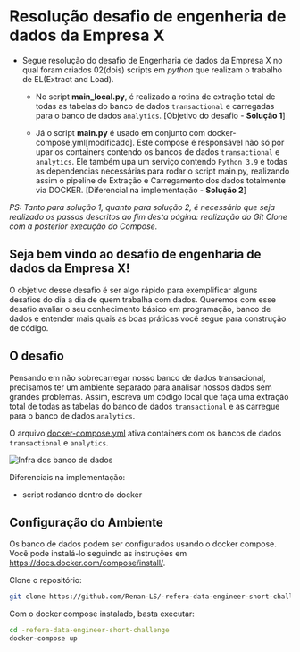 # Resolução desafio de engenheria de dados da Empresa X #
- Segue resolução do desafio de Engenharia de dados da Empresa X no qual foram criados 02(dois) scripts em *python* que realizam o trabalho de EL(Extract and Load).
  - No script **main_local.py**, é realizado a rotina de extração total de todas as tabelas do banco de dados `transactional` e carregadas para o banco de dados `analytics`. [Objetivo do desafio - **Solução 1**]
  
  - Já o script **main.py** é usado em conjunto com docker-compose.yml[modificado]. Este compose é responsável não só por upar os containers contendo os bancos de dados `transactional` e `analytics`. Ele também upa um serviço contendo `Python 3.9` e todas as dependencias necessárias para rodar o script main.py, realizando assim o pipeline de Extração e Carregamento dos dados totalmente via DOCKER. [Diferencial na implementação - **Solução 2**]

*PS: Tanto para solução 1, quanto para solução 2, é necessário que seja realizado os passos descritos ao fim desta página: realização do Git Clone com a posterior execução do Compose.*




## Seja bem vindo ao desafio de engenharia de dados da Empresa X!


O objetivo desse desafio é ser algo rápido para exemplificar alguns desafios do dia a dia de quem trabalha com dados. Queremos com esse desafio avaliar o seu conhecimento básico em programação, banco de dados e entender mais quais as boas práticas você segue para construção de código.


## O desafio

Pensando em não sobrecarregar nosso banco de dados transacional, precisamos ter um ambiente separado para analisar nossos dados sem grandes problemas. Assim, escreva um código local que faça uma extração total de todas as tabelas do banco de dados `transactional` e as carregue para o banco de dados `analytics`.

O arquivo [docker-compose.yml](docker-compose.yml) ativa containers com os bancos de dados `transactional` e `analytics`.

![Infra dos banco de dados](fluxo.png)

Diferenciais na implementação:
- script rodando dentro do docker

## Configuração do Ambiente

Os banco de dados podem ser configurados usando o docker compose. Você pode instalá-lo seguindo as instruções em https://docs.docker.com/compose/install/.

Clone o repositório:


```bash
git clone https://github.com/Renan-LS/-refera-data-engineer-short-challenge
```

Com o docker compose instalado, basta executar:

```bash
cd -refera-data-engineer-short-challenge
docker-compose up
```
